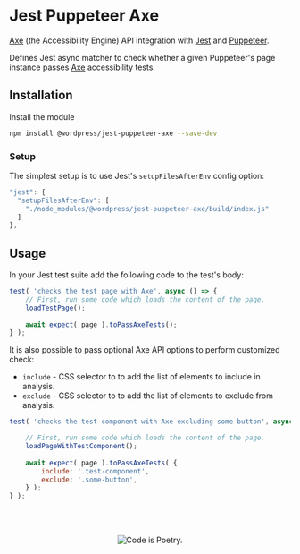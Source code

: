 # Jest Puppeteer Axe

[Axe](https://www.deque.com/axe/) (the Accessibility Engine) API integration with [Jest](https://jestjs.io/) and [Puppeteer](https://pptr.dev/).

Defines Jest async matcher to check whether a given Puppeteer's page instance passes [Axe](https://www.deque.com/axe/) accessibility tests.

## Installation

Install the module

```bash
npm install @wordpress/jest-puppeteer-axe --save-dev
```

### Setup

The simplest setup is to use Jest's `setupFilesAfterEnv` config option:

```js
"jest": {
  "setupFilesAfterEnv": [
    "./node_modules/@wordpress/jest-puppeteer-axe/build/index.js"
  ]
},
```

## Usage

In your Jest test suite add the following code to the test's body:

```js
test( 'checks the test page with Axe', async () => {
	// First, run some code which loads the content of the page.
	loadTestPage();
	
	await expect( page ).toPassAxeTests();
} );
```

It is also possible to pass optional Axe API options to perform customized check:
- `include` - CSS selector to to add the list of elements to include in analysis.
- `exclude` - CSS selector to to add the list of elements to exclude from analysis.

```js
test( 'checks the test component with Axe excluding some button', async () => {

	// First, run some code which loads the content of the page.
	loadPageWithTestComponent();
	
	await expect( page ).toPassAxeTests( {
		include: '.test-component',
		exclude: '.some-button',
	} );
} );
```

<br/><br/><p align="center"><img src="https://s.w.org/style/images/codeispoetry.png?1" alt="Code is Poetry." /></p>

